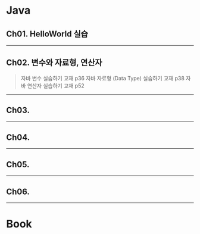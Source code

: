 # Java
## Ch01. HelloWorld 실습
---
## Ch02. 변수와 자료형, 연산자 
> 자바 변수 실습하기 교재 p36
> 자바 자료형 (Data Type) 실습하기 교재 p38
>자바 연산자 실습하기 교재 p52
---
## Ch03. 
---
## Ch04.
---
## Ch05.
---
## Ch06.
---

# Book